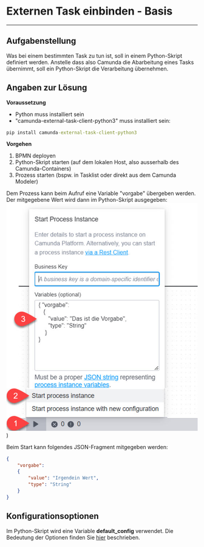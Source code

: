 # Externen Task einbinden - Basis
-------------------------------

## Aufgabenstellung

Was bei einem bestimmten Task zu tun ist, soll in einem Python-Skript definiert werden. Anstelle dass also Camunda die Abarbeitung eines Tasks übernimmt, soll ein Python-Skript die Verarbeitung übernehmen.

## Angaben zur Lösung

**Voraussetzung**

- Python muss installiert sein
- "camunda-external-task-client-python3" muss installiert sein:

``` cmd
pip install camunda-external-task-client-python3
```


**Vorgehen**

1) BPMN deployen
2) Python-Skript starten (auf dem lokalen Host, also ausserhalb des Camunda-Containers)
3) Prozess starten (bspw. in Tasklist oder direkt aus dem Camunda Modeler)

Dem Prozess kann beim Aufruf eine Variable "vorgabe" übergeben werden. Der mitgegebene Wert wird dann im Python-Skript ausgegeben:
![aus Camunda Modeler heraus Prozess starten](StartProzessMitVariable.jpg))

Beim Start kann folgendes JSON-Fragment mitgegeben werden:
``` json
{
    "vorgabe": 
    {
        "value": "Irgendein Wert",
        "type": "String"
    }
}
```

## Konfigurationsoptionen

Im Python-Skript wird eine Variable **default_config** verwendet. 
Die Bedeutung der Optionen finden Sie [hier](../Aufg_ExternalTask/PythonConfigOptions.md) beschrieben.